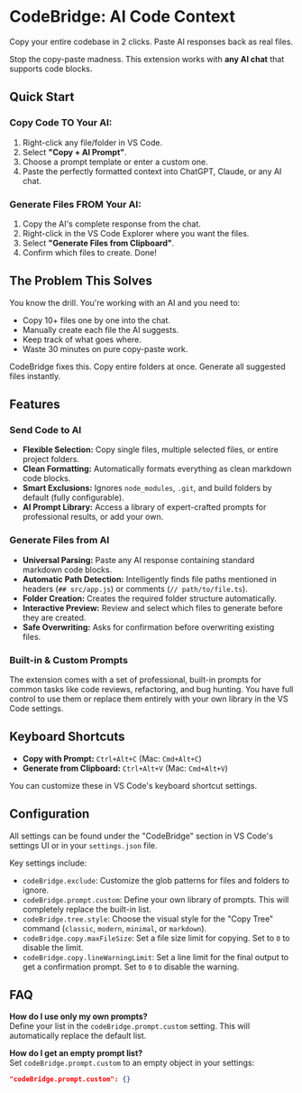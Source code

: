 # CodeBridge: AI Code Context

Copy your entire codebase in 2 clicks. Paste AI responses back as real files.

Stop the copy-paste madness. This extension works with **any AI chat** that supports code blocks.

## Quick Start

### Copy Code TO Your AI:
1.  Right-click any file/folder in VS Code.
2.  Select **"Copy + AI Prompt"**.
3.  Choose a prompt template or enter a custom one.
4.  Paste the perfectly formatted context into ChatGPT, Claude, or any AI chat.

### Generate Files FROM Your AI:
1.  Copy the AI's complete response from the chat.
2.  Right-click in the VS Code Explorer where you want the files.
3.  Select **"Generate Files from Clipboard"**.
4.  Confirm which files to create. Done!

## The Problem This Solves

You know the drill. You're working with an AI and you need to:
-   Copy 10+ files one by one into the chat.
-   Manually create each file the AI suggests.
-   Keep track of what goes where.
-   Waste 30 minutes on pure copy-paste work.

CodeBridge fixes this. Copy entire folders at once. Generate all suggested files instantly.

## Features

### Send Code to AI
-   **Flexible Selection:** Copy single files, multiple selected files, or entire project folders.
-   **Clean Formatting:** Automatically formats everything as clean markdown code blocks.
-   **Smart Exclusions:** Ignores `node_modules`, `.git`, and build folders by default (fully configurable).
-   **AI Prompt Library:** Access a library of expert-crafted prompts for professional results, or add your own.

### Generate Files from AI
-   **Universal Parsing:** Paste any AI response containing standard markdown code blocks.
-   **Automatic Path Detection:** Intelligently finds file paths mentioned in headers (`## src/app.js`) or comments (`// path/to/file.ts`).
-   **Folder Creation:** Creates the required folder structure automatically.
-   **Interactive Preview:** Review and select which files to generate before they are created.
-   **Safe Overwriting:** Asks for confirmation before overwriting existing files.

### Built-in & Custom Prompts
The extension comes with a set of professional, built-in prompts for common tasks like code reviews, refactoring, and bug hunting. You have full control to use them or replace them entirely with your own library in the VS Code settings.

## Keyboard Shortcuts

-   **Copy with Prompt:** `Ctrl+Alt+C` (Mac: `Cmd+Alt+C`)
-   **Generate from Clipboard:** `Ctrl+Alt+V` (Mac: `Cmd+Alt+V`)

You can customize these in VS Code's keyboard shortcut settings.

## Configuration

All settings can be found under the "CodeBridge" section in VS Code's settings UI or in your `settings.json` file.

Key settings include:
-   `codeBridge.exclude`: Customize the glob patterns for files and folders to ignore.
-   `codeBridge.prompt.custom`: Define your own library of prompts. This will completely replace the built-in list.
-   `codeBridge.tree.style`: Choose the visual style for the "Copy Tree" command (`classic`, `modern`, `minimal`, or `markdown`).
-   `codeBridge.copy.maxFileSize`: Set a file size limit for copying. Set to `0` to disable the limit.
-   `codeBridge.copy.lineWarningLimit`: Set a line limit for the final output to get a confirmation prompt. Set to `0` to disable the warning.

## FAQ

**How do I use only my own prompts?**  
Define your list in the `codeBridge.prompt.custom` setting. This will automatically replace the default list.

**How do I get an empty prompt list?**  
Set `codeBridge.prompt.custom` to an empty object in your settings:
```json
"codeBridge.prompt.custom": {}
```